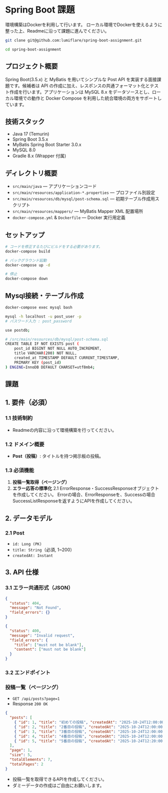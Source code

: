 # Spring Boot 課題

環境構築はDockerを利用して行います。
ローカル環境でDockerを使えるように整った上、Readmeに沿って課題に進んでください。

```bash
git clone git@github.com:lumiflare/spring-boot-assignment.git

cd spring-boot-assignment
```

## プロジェクト概要
Spring Boot(3.5.x) と MyBatis を用いてシンプルな Post API を実装する面接課題です。候補者は API の作成に加え、レスポンスの共通フォーマット化とテスト作成を行います。アプリケーションは MySQL 8.x をデータソースとし、ローカル環境での動作と Docker Compose を利用した統合環境の両方をサポートしています。

## 技術スタック
- Java 17 (Temurin)
- Spring Boot 3.5.x
- MyBatis Spring Boot Starter 3.0.x
- MySQL 8.0
- Gradle 8.x (Wrapper 付属)

## ディレクトリ概要
- `src/main/java` — アプリケーションコード
- `src/main/resources/application-*.properties` — プロファイル別設定
- `src/main/resources/db/mysql/post-schema.sql` — 初期テーブル作成用スクリプト
- `src/main/resources/mappers/` — MyBatis Mapper XML 配置場所
- `docker-compose.yml` & `Dockerfile` — Docker 実行用定義

## セットアップ

```bash
# コードを修正するたびにビルドをする必要があります。
docker-compose build

# バックグラウンド起動
docker-compose up -d

# 停止
docker-compose down
```

## Mysql接続・テーブル作成

```bash
docker-compose exec mysql bash

mysql -h localhost -u post_user -p
# パスワード入力 : post_password

use postdb;

# /src/main/resources/db/mysql/post-schema.sql
CREATE TABLE IF NOT EXISTS post (
    post_id BIGINT NOT NULL AUTO_INCREMENT,
    title VARCHAR(200) NOT NULL,
    created_at TIMESTAMP DEFAULT CURRENT_TIMESTAMP,
    PRIMARY KEY (post_id)
) ENGINE=InnoDB DEFAULT CHARSET=utf8mb4;

```


## 課題

## 1. 要件（必須）

### 1.1 技術制約

- Readmeの内容に沿って環境構築を行ってください。

### 1.2 ドメイン概要

- **Post（投稿）**: タイトルを持つ掲示板の投稿。

### 1.3 必須機能

1. **投稿一覧取得（ページング）**
2. **エラー応答の標準化**
2.1 ErrorResponse・SuccessResponseオブジェクトを作成してください。
Errorの場合、ErrorResponseを、Successの場合SuccessListResponseを返すようにAPIを作成してください。


## 2. データモデル

### 2.1 Post

- `id: Long (PK)`
- `title: String`（必須, 1~200）
- `createdAt: Instant`

## 3. API 仕様

### 3.1 エラー共通形式（JSON）

```json
{
  "status": 404,
  "message": "Not Found",
  "field_errors": {}
}
```

```json
{
  "status": 400,
  "message": "Invalid request",
  "field_errors": {
    "title": ["must not be blank"],
    "content": ["must not be blank"]
  }
}
```

### 3.2 エンドポイント

### 投稿一覧（ページング）

- `GET /api/posts?page=1`
- Response `200 OK`

```json
{
  "posts": [
    { "id": 1, "title": "初めての投稿", "createdAt": "2025-10-24T12:00:00Z" },
    { "id": 2, "title": "2番目の投稿", "createdAt": "2025-10-24T12:00:00Z" },
    { "id": 3, "title": "3番目の投稿", "createdAt": "2025-10-24T12:00:00Z" },
    { "id": 4, "title": "4番目の投稿", "createdAt": "2025-10-24T12:00:00Z" },
    { "id": 5, "title": "5番目の投稿", "createdAt": "2025-10-24T12:20:00Z" }
  ],
  "page": 1,
  "size": 5,
  "totalElements": 7,
  "totalPages": 2
}
```

- 投稿一覧を取得できるAPIを作成してください。
- ダミーデータの作成はご自由にお願いします。